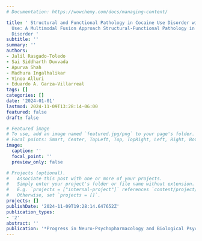 ```yaml
---
# Documentation: https://wowchemy.com/docs/managing-content/

title: ' Structural and Functional Pathology in Cocaine Use Disorder with Polysubstance
  Use: A Multimodal Fusion Approach Structural-Functional Pathology in Cocaine Use
  Disorder '
subtitle: ''
summary: ''
authors:
- Jalil Rasgado-Toledo
- Sai Siddharth Duvvada
- Apurva Shah
- Madhura Ingalhalikar
- Vinoo Alluri
- Eduardo A. Garza-Villarreal
tags: []
categories: []
date: '2024-01-01'
lastmod: 2024-11-09T13:28:14-06:00
featured: false
draft: false

# Featured image
# To use, add an image named `featured.jpg/png` to your page's folder.
# Focal points: Smart, Center, TopLeft, Top, TopRight, Left, Right, BottomLeft, Bottom, BottomRight.
image:
  caption: ''
  focal_point: ''
  preview_only: false

# Projects (optional).
#   Associate this post with one or more of your projects.
#   Simply enter your project's folder or file name without extension.
#   E.g. `projects = ["internal-project"]` references `content/project/deep-learning/index.md`.
#   Otherwise, set `projects = []`.
projects: []
publishDate: '2024-11-09T19:28:14.647652Z'
publication_types:
- '2'
abstract: ''
publication: '*Progress in Neuro-Psychopharmacology and Biological Psychiatry*'
---
```

